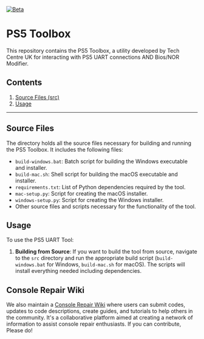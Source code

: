 [![Beta](https://img.shields.io/badge/Status-Beta-yellow)](https://github.com/FullSnackWebDevClayton/PS5-UART-TOOL)

# PS5 Toolbox

This repository contains the PS5 Toolbox, a utility developed by Tech Centre UK for interacting with PS5 UART connections AND Bios/NOR Modifier.

## Contents

1. [Source Files (src)](#source-files)
2. [Usage](#usage)

---

## Source Files

The directory holds all the source files necessary for building and running the PS5 Toolbox. It includes the following files:

- `build-windows.bat`: Batch script for building the Windows executable and installer.
- `build-mac.sh`: Shell script for building the macOS executable and installer.
- `requirements.txt`: List of Python dependencies required by the tool.
- `mac-setup.py`: Script for creating the macOS installer.
- `windows-setup.py`: Script for creating the Windows installer.
- Other source files and scripts necessary for the functionality of the tool.

## Usage

To use the PS5 UART Tool:

1. **Building from Source**: If you want to build the tool from source, navigate to the `src` directory and run the appropriate build script (`build-windows.bat` for Windows, `build-mac.sh` for macOS). The scripts will install everything needed including dependencies.


## Console Repair Wiki

We also maintain a [Console Repair Wiki](http://www.consolerepair.wiki/) where users can submit codes, updates to code descriptions, create guides, and tutorials to help others in the community. It's a collaborative platform aimed at creating a network of information to assist console repair enthusiasts. If you can contribute, Please do!
